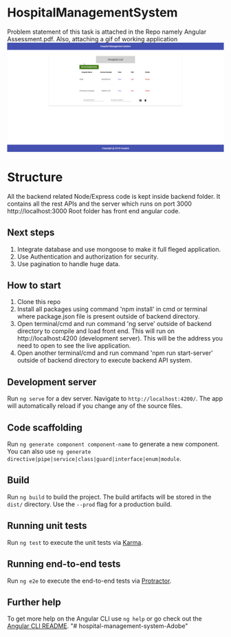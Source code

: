 # HospitalManagementSystem

Problem statement of this task is attached in the Repo namely Angular Assessment.pdf. Also, attaching a gif of working application 
![](hospital-management-system.gif)

# Structure

All the backend related Node/Express code is kept inside backend folder. It contains all the rest APIs and the server which runs on port 3000 http://localhost:3000
Root folder has front end angular code.

## Next steps

1. Integrate database and use mongoose to make it full fleged application.
2. Use Authentication and authorization for security.
3. Use pagination to handle huge data. 

## How to start
1. Clone this repo
2. Install all packages using command 'npm install' in cmd or terminal where package.json file is present outside of backend directory.
3. Open terminal/cmd and run command 'ng serve' outside of backend directory to compile and load front end. This will run on http://localhost:4200 (development server). This will be the address you need to open to see the live application.
4. Open another terminal/cmd and run command 'npm run start-server' outside of backend directory to execute backend API system.

## Development server

Run `ng serve` for a dev server. Navigate to `http://localhost:4200/`. The app will automatically reload if you change any of the source files.

## Code scaffolding

Run `ng generate component component-name` to generate a new component. You can also use `ng generate directive|pipe|service|class|guard|interface|enum|module`.

## Build

Run `ng build` to build the project. The build artifacts will be stored in the `dist/` directory. Use the `--prod` flag for a production build.

## Running unit tests

Run `ng test` to execute the unit tests via [Karma](https://karma-runner.github.io).

## Running end-to-end tests

Run `ng e2e` to execute the end-to-end tests via [Protractor](http://www.protractortest.org/).

## Further help

To get more help on the Angular CLI use `ng help` or go check out the [Angular CLI README](https://github.com/angular/angular-cli/blob/master/README.md).
"# hospital-management-system-Adobe" 
